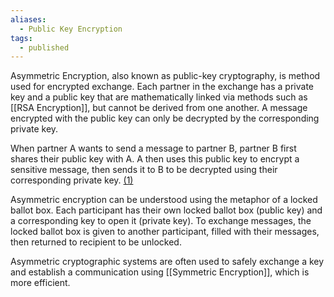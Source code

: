 ```yaml
---
aliases:
  - Public Key Encryption
tags:
  - published
---
```

Asymmetric Encryption, also known as public-key cryptography, is method used for encrypted exchange. Each partner in the exchange has a private key and a public key that are mathematically linked via methods such as [[RSA Encryption]], but cannot be derived from one another. A message encrypted with the public key can only be decrypted by the corresponding private key. 

When partner A wants to send a message to partner B, partner B first shares their public key with A. A then uses this public key to encrypt a sensitive message, then sends it to B to be decrypted using their corresponding private key. [(1)](https://www.youtube.com/watch?v=AQDCe585Lnc)

Asymmetric encryption can be understood using the metaphor of a locked ballot box. Each participant has their own locked ballot box (public key) and a corresponding key to open it (private key). To exchange messages, the locked ballot box is given to another participant, filled with their messages, then returned to recipient to be unlocked. 

Asymmetric cryptographic systems are often used to safely exchange a key and establish a communication using [[Symmetric Encryption]], which is more efficient. 